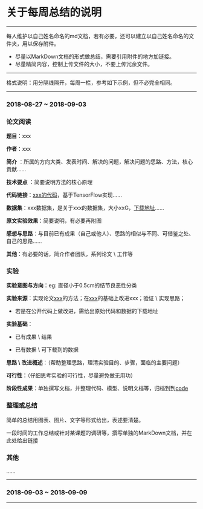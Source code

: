 # 关于每周总结的说明
---

每人维护以自己姓名命名的md文档，若有必要，还可以建立以自己姓名命名的文件夹，用以保存附件。

- 尽量以MarkDown文档的形式做总结，需要引用附件的地方加链接。
- 尽量精简内容，控制上传文件的大小，不要上传冗余文件。

---

格式说明：用分隔线隔开，每周一栏，参考如下示例，但不必完全相同。


---
### 2018-08-27 ~ 2018-09-03

### **论文阅读**
**题目**：xxx 

**作者**：xxx

**简介** ：所属的方向大类、发表时间、解决的问题，解决问题的思路、方法，核心贡献……

**技术要点** ：简要说明方法的核心原理

**代码链接**：[xxx的代码](https://code.aliyun.com)，基于TensorFlow实现……

**数据集**：xxx数据集，是关于xxx的数据集，大小xxG，[下载地址](https://code.aliyun.com)……

**原文实验效果**：简要说明，有必要再附图

**感想与思路**：与目前已有成果（自己或他人）、思路的相似与不同、可借鉴之处、自己的思路……

**其他**：有必要的话，简介作者团队，系列论文 \ 工作等

###  **实验** 

**实验意图与方向**：eg: 直径小于0.5cm的结节良恶性分类

**实验来源**：实现论文[xxx](http://www.baidu.com)的方法；在[xxx](http://www.baidu.com)的基础上改进xxx；验证 \ 实现思路；
	
- 若是在公开代码上做改进，需给出原始代码和数据的下载地址

**实验基础**：

- 已有成果 \ 结果

- 已有数据 \ 可下载到的数据

**思路 \ 改进概述**：（帮助整理思路，理清实验目的、步骤，面临的主要问题）

**可行性**：（仔细思考实验的可行性，尽量避免做无用功）

**阶段性成果**：单独撰写文档，并整理代码、模型、说明文档等，归档到到[code](https://code.aliyun.com/breaksong/DLGroup/blob/master/code/)


### **整理或总结**
简单的总结用图表、图片、文字等形式给出，表述要清楚。

一段时间的工作总结或针对某课题的调研等，撰写单独的MarkDown文档，并在此处给出链接

### **其他**
……

---
### 2018-09-03 ~ 2018-09-09


---
